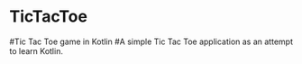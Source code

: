 # TicTacToe
#Tic Tac Toe game in Kotlin
#A simple Tic Tac Toe application as an attempt to learn Kotlin.
